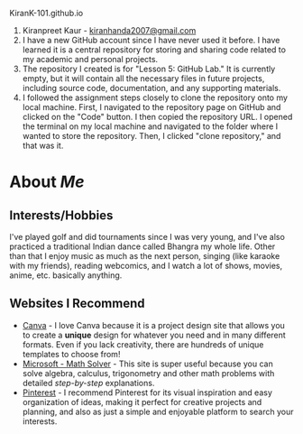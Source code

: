 KiranK-101.github.io
1. Kiranpreet Kaur - kiranhanda2007@gmail.com
2. I have a new GitHub account since I have never used it before. I have learned it is a central repository for storing and sharing code related to my academic and personal projects.
3. The repository I created is for "Lesson 5: GitHub Lab." It is currently empty, but it will contain all the necessary files in future projects, including source code, documentation, and any supporting materials.
4. I followed the assignment steps closely to clone the repository onto my local machine. First, I navigated to the repository page on GitHub and clicked on the "Code" button. I then copied the repository URL. I opened the terminal on my local machine and navigated to the folder where I wanted to store the repository. Then, I clicked "clone repository," and that was it.

# About _**Me**_
## Interests/Hobbies
I've played golf and did tournaments since I was very young, and I've also practiced a traditional Indian dance called Bhangra my whole life. Other than that I enjoy music as much as the next person, singing (like karaoke with my friends), reading webcomics, and I watch a lot of shows, movies, anime, etc. basically anything.
## Websites I Recommend
  - [Canva](https://www.canva.com/) - I love Canva because it is a project design site that allows you to create a **unique** design for whatever you need and in many different formats. Even if you lack creativity, there are hundreds of unique templates to choose from!
  - [Microsoft - Math Solver](https://mathsolver.microsoft.com/en) - This site is super useful because you can solve algebra, calculus, trigonometry and other math problems with detailed _step-by-step_ explanations.
  - [Pinterest](https://www.pinterest.com/) - I recommend Pinterest for its visual inspiration and easy organization of ideas, making it perfect for creative projects and planning, and also as just a simple and enjoyable platform to search your interests.
